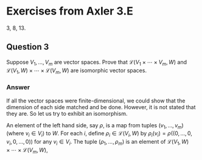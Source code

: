 # Exercises from Axler 3.E

3, 8, 13.

## Question 3

Suppose $V_1, \dots, V_m$ are vector spaces. Prove that
$\mathcal{L}(V_1\times\dotsb\times V_m, W)$ and $\mathcal{L}(V_1, W)
\times\dotsb\times \mathcal{L}(V_m, W)$ are isomorphic vector spaces.

### Answer

If all the vector spaces were finite-dimensional, we could show that
the dimension of each side matched and be done. However, it is not
stated that they are. So let us try to exhibit an isomorphism.

An element of the left hand side, say $\rho$, is a map from tuples
$(v_1, \dotsc, v_m)$ (where $v_i\in V_i$) to $W$. For each $i$, define
$\rho_i\in \mathcal{L}(V_i, W)$ by $\rho_i(v_i) =
\rho((0,\dotsc,0,v_i,0,\dotsc,0))$ for any $v_i\in V_i$. The tuple
$(\rho_1,\dotsc,\rho_m)$ is an element of $\mathcal{L}(V_1, W)
\times\dotsb\times \mathcal{L}(V_m, W)$,
